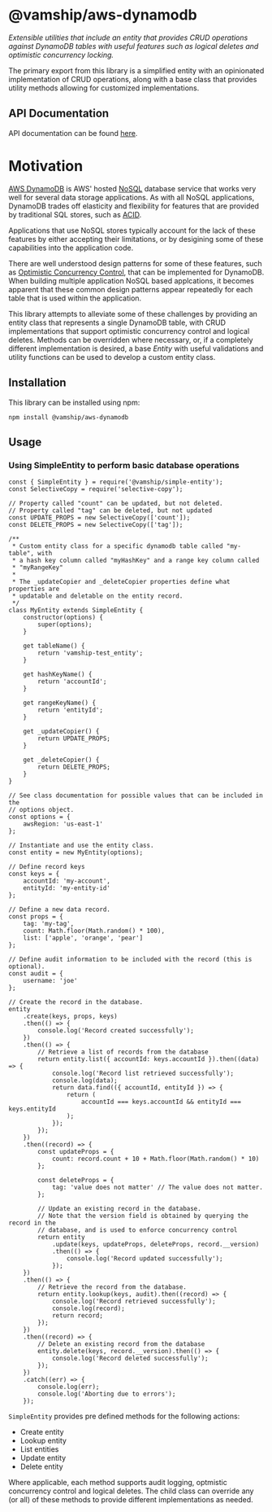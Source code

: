 # @vamship/aws-dynamodb

_Extensible utilities that include an entity that provides CRUD operations
against DynamoDB tables with useful features such as logical deletes and
optimistic concurrency locking._

The primary export from this library is a simplified entity with an opinionated
implementation of CRUD operations, along with a base class that provides utility
methods allowing for customized implementations.

## API Documentation

API documentation can be found [here](https://vamship.github.io/aws-dynamodb).

# Motivation

[AWS DynamoDB](https://aws.amazon.com/dynamodb) is AWS' hosted
[NoSQL](https://en.wikipedia.org/wiki/NoSQL) database service that works very
well for several data storage applications. As with all NoSQL applications,
DynamoDB trades off elasticity and flexibility for features that are provided
by traditional SQL stores, such as [ACID](https://en.wikipedia.org/wiki/ACID).

Applications that use NoSQL stores typically account for the lack of these
features by either accepting their limitations, or by desigining some of these
capabilities into the application code.

There are well understood design patterns for some of these features, such as
[Optimistic Concurrency Control](https://en.wikipedia.org/wiki/Optimistic_concurrency_control),
that can be implemented for DynamoDB. When building multiple application NoSQL
based applcations, it becomes apparent that these common design patterns appear
repeatedly for each table that is used within the application.

This library attempts to alleviate some of these challenges by providing an
entity class that represents a single DynamoDB table, with CRUD implementations
that support optimistic concurrency control and logical deletes. Methods can be
overridden where necessary, or, if a completely different implementation is
desired, a base _Entity_ with useful validations and utility functions can be
used to develop a custom entity class.

## Installation

This library can be installed using npm:

```
npm install @vamship/aws-dynamodb
```

## Usage

### Using SimpleEntity to perform basic database operations

```
const { SimpleEntity } = require('@vamship/simple-entity');
const SelectiveCopy = require('selective-copy');

// Property called "count" can be updated, but not deleted.
// Property called "tag" can be deleted, but not updated
const UPDATE_PROPS = new SelectiveCopy(['count']);
const DELETE_PROPS = new SelectiveCopy(['tag']);

/**
 * Custom entity class for a specific dynamodb table called "my-table", with
 * a hash key column called "myHashKey" and a range key column called
 * "myRangeKey"
 *
 * The _updateCopier and _deleteCopier properties define what properties are
 * updatable and deletable on the entity record.
 */
class MyEntity extends SimpleEntity {
    constructor(options) {
        super(options);
    }

    get tableName() {
        return 'vamship-test_entity';
    }

    get hashKeyName() {
        return 'accountId';
    }

    get rangeKeyName() {
        return 'entityId';
    }

    get _updateCopier() {
        return UPDATE_PROPS;
    }

    get _deleteCopier() {
        return DELETE_PROPS;
    }
}

// See class documentation for possible values that can be included in the
// options object.
const options = {
    awsRegion: 'us-east-1'
};

// Instantiate and use the entity class.
const entity = new MyEntity(options);

// Define record keys
const keys = {
    accountId: 'my-account',
    entityId: 'my-entity-id'
};

// Define a new data record.
const props = {
    tag: 'my-tag',
    count: Math.floor(Math.random() * 100),
    list: ['apple', 'orange', 'pear']
};

// Define audit information to be included with the record (this is optional).
const audit = {
    username: 'joe'
};

// Create the record in the database.
entity
    .create(keys, props, keys)
    .then(() => {
        console.log('Record created successfully');
    })
    .then(() => {
        // Retrieve a list of records from the database
        return entity.list({ accountId: keys.accountId }).then((data) => {
            console.log('Record list retrieved successfully');
            console.log(data);
            return data.find(({ accountId, entityId }) => {
                return (
                    accountId === keys.accountId && entityId === keys.entityId
                );
            });
        });
    })
    .then((record) => {
        const updateProps = {
            count: record.count + 10 + Math.floor(Math.random() * 10)
        };

        const deleteProps = {
            tag: 'value does not matter' // The value does not matter.
        };

        // Update an existing record in the database.
        // Note that the version field is obtained by querying the record in the
        // database, and is used to enforce concurrency control
        return entity
            .update(keys, updateProps, deleteProps, record.__version)
            .then(() => {
                console.log('Record updated successfully');
            });
    })
    .then(() => {
        // Retrieve the record from the database.
        return entity.lookup(keys, audit).then((record) => {
            console.log('Record retrieved successfully');
            console.log(record);
            return record;
        });
    })
    .then((record) => {
        // Delete an existing record from the database
        entity.delete(keys, record.__version).then(() => {
            console.log('Record deleted successfully');
        });
    })
    .catch((err) => {
        console.log(err);
        console.log('Aborting due to errors');
    });
```

`SimpleEntity` provides pre defined methods for the following actions:

-   Create entity
-   Lookup entity
-   List entities
-   Update entity
-   Delete entity

Where applicable, each method supports audit logging, optmistic concurrency
control and logical deletes. The child class can override any (or all) of these
methods to provide different implementations as needed.
